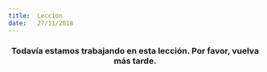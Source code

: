 ```yaml
---
title:  Lección
date:   27/11/2018
---
```


### <center>Todavía estamos trabajando en esta lección. Por favor, vuelva más tarde.</center>